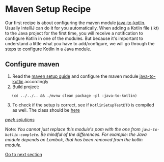 # Maven Setup Recipe

Our first recipe is about configuring the maven module [java-to-kotlin](../../../java-to-kotlin).
Usually IntelliJ can do it for you automatically.
When adding a Kotlin file (.kt) to the Java project for the first time,
you will receive a notification to configure Kotlin in one of the modules.
But because it's important to understand a little what you have to add/configure, we will go through the steps to configure Kotlin in a Java module.

## Configure maven

1) Read the [maven setup guide](MAVEN_SETUP_GUIDE.md) and configure the maven module [java-to-kotlin](../../../java-to-kotlin/pom.xml)
   accordingly
2) Build project:

```shell
   (cd ../../.. && ./mvnw clean package -pl :java-to-kotlin)
```

3) To check if the setup is correct, see if `KotlinSetupTestDTO` is compiled as well. 
   The class should be [here](../../../java-to-kotlin/target/classes/nl/rabobank/kotlinmovement/recipes/KotlinSetupTestDTO.class)

[*peek solutions*](../../../java-to-kotlin-complete/pom.xml)  

Note: *You cannot just replace this module's pom with the one from `java-to-kotlin-complete`. Be mindful of the differences. 
For example: the Java module depends on Lombok, that has been removed from the kotlin module.*

[Go to next section](../2-model/Recipe.md)
